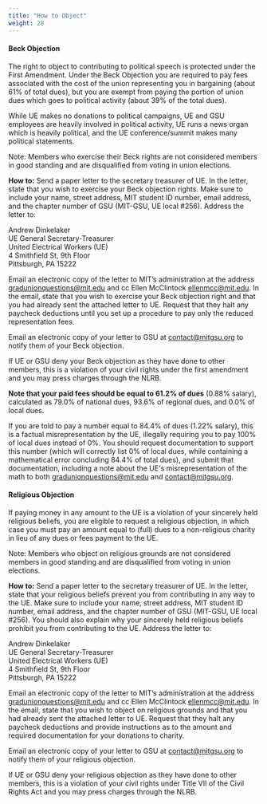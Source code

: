 ```yaml
---
title: "How to Object"
weight: 28
---
```


#### Beck Objection
The right to object to contributing to political speech is protected under the First Amendment. Under the Beck Objection 
you are required to pay fees associated with the cost of the union representing you in bargaining (about 61% of total dues), 
but you are exempt from paying the portion of union dues which goes to political activity (about 39% of the total dues). 

While UE makes no donations to political campaigns, UE and GSU employees are heavily involved in political activity, 
UE runs a news organ which is heavily political, and the UE conference/summit makes many political statements. 

Note: Members who exercise their Beck rights are not considered members in good standing and are disqualified from voting in union elections.   

**How to:**
Send a paper letter to the secretary treasurer of UE. In the letter, state that you wish to exercise your Beck objection 
rights. Make sure to include your name, street address, MIT student ID number, email address, and the chapter number 
of GSU (MIT-GSU, UE local #256). Address the letter to:

Andrew Dinkelaker\
UE General Secretary-Treasurer\
United Electrical Workers (UE)\
4 Smithfield St, 9th Floor\
Pittsburgh, PA 15222

Email an electronic copy of the letter to MIT’s administration at the address gradunionquestions@mit.edu and cc Ellen McClintock 
ellenmcc@mit.edu. In the email, state that you wish to exercise your Beck objection right and that you had already sent the attached 
letter to UE. Request that they halt any paycheck deductions until you set up a procedure to pay only the reduced representation fees. 

Email an electronic copy of your letter to GSU at contact@mitgsu.org to notify them of your Beck objection.

If UE or GSU deny your Beck objection as they have done to other members, this is a violation of your civil rights under the first 
amendment and you may press charges through the NLRB.

**Note that your paid fees should be equal to 61.2% of dues** (0.88% salary), calculated as 79.0% of national dues, 
93.6% of regional dues, and 0.0% of local dues.

If you are told to pay a number equal to 84.4% of dues (1.22% salary), this is a factual misrepresentation by the UE, illegally requiring you to pay 100% of local dues instead of 0%. You should request documentation to support this number (which will correctly list 0% of local dues, while containing a mathematical error concluding 84.4% of total dues), and submit that documentation, including a note about the UE's misrepresentation of the math to both gradunionquestions@mit.edu and contact@mitgsu.org.


#### Religious Objection
If paying money in any amount to the UE is a violation of your sincerely held religious beliefs, you 
are eligible to request a religious objection, in which case you must pay an amount equal to (full) 
dues to a non-religious charity in lieu of any dues or fees payment to the UE.

Note: Members who object on religious grounds are not considered members in good standing 
and are disqualified from voting in union elections.

**How to:**
Send a paper letter to the secretary treasurer of UE. In the letter, state that your religious beliefs 
prevent you from contributing in any way to the UE. Make sure to include your name, street address, 
MIT student ID number, email address, and the chapter number of GSU (MIT-GSU, UE local #256). 
You should also explain why your sincerely held religious beliefs prohibit you from contributing 
to the UE.  Address the letter to:

Andrew Dinkelaker\
UE General Secretary-Treasurer\
United Electrical Workers (UE)\
4 Smithfield St, 9th Floor\
Pittsburgh, PA 15222

Email an electronic copy of the letter to MIT’s administration at the address gradunionquestions@mit.edu
and cc Ellen McClintock ellenmcc@mit.edu. In the email, state that you wish to object on religious grounds 
and that you had already sent the attached letter to UE. Request that they halt any paycheck deductions 
and provide instructions as to the amount and required documentation for your donations to charity. 

Email an electronic copy of your letter to GSU at contact@mitgsu.org to notify them of your religious objection.

If UE or GSU deny your religious objection as they have done to other members, this is a violation of 
your civil rights under Title VII of the Civil Rights Act and you may press charges through the NLRB.
